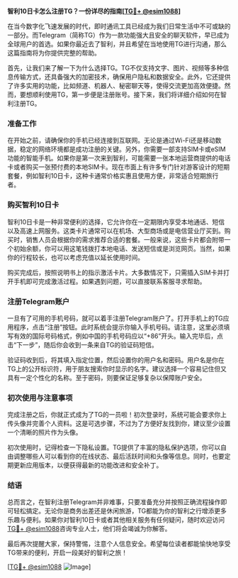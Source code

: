 **智利10日卡怎么注册TG？一份详尽的指南[[TG💪+ @esim1088](https://t.me/s/esim1088)]**

在当今数字化飞速发展的时代，即时通讯工具已经成为我们日常生活中不可或缺的一部分。而Telegram（简称TG）作为一款功能强大且安全的聊天软件，早已成为全球用户的首选。如果你最近去了智利，并且希望在当地使用TG进行沟通，那么这篇指南将为你提供完整的帮助。

首先，让我们来了解一下为什么选择TG。TG不仅支持文字、图片、视频等多种信息传输方式，还具备强大的加密技术，确保用户隐私和数据安全。此外，它还提供了许多实用的功能，比如频道、机器人、秘密聊天等，使得交流更加高效便捷。然而，要想顺利使用TG，第一步便是注册账号。接下来，我们将详细介绍如何在智利注册TG。

### 准备工作

在开始之前，请确保你的手机已经连接到互联网。无论是通过Wi-Fi还是移动数据，稳定的网络环境都是成功注册的关键。另外，你需要一部支持SIM卡或eSIM功能的智能手机。如果你是第一次来到智利，可能需要一张本地运营商提供的电话卡或者购买一张预付费的本地SIM卡。现在市面上有许多专门针对游客设计的短期套餐，例如智利10日卡，这种卡通常价格实惠且使用方便，非常适合短期旅行者。

### 购买智利10日卡

智利10日卡是一种非常便利的选择，它允许你在一定期限内享受本地通话、短信以及高速上网服务。这类卡片通常可以在机场、大型商场或是电信营业厅买到。购买时，销售人员会根据你的需求推荐合适的套餐。一般来说，这些卡片都会附带一个初始余额，你可以用这笔钱拨打本地电话、发送短信或是浏览网页。当然，如果你的行程较长，也可以考虑充值以延长使用时间。

购买完成后，按照说明书上的指示激活卡片。大多数情况下，只需插入SIM卡并打开手机即可完成激活过程。如果遇到问题，可以直接联系客服寻求帮助。

### 注册Telegram账户

一旦有了可用的手机号码，就可以着手注册Telegram账户了。打开手机上的TG应用程序，点击“注册”按钮。此时系统会提示你输入手机号码。请注意，这里必须填写有效的国际号码格式，例如中国的手机号码应以“+86”开头。输入完毕后，点击“下一步”，随后你会收到一条来自TG的验证码短信。

验证码收到后，将其填入指定位置，然后设置你的用户名和密码。用户名是你在TG上的公开标识符，用于朋友搜索你时显示的名字。建议选择一个容易记住但又具有一定个性化的名称。至于密码，则要保证足够复杂以保障账户安全。

### 初次使用与注意事项

完成注册之后，你就正式成为了TG的一员啦！初次登录时，系统可能会要求你上传头像并完善个人资料。这是可选步骤，不过为了方便好友找到你，建议至少设置一个清晰的照片作为头像。

初次使用时，记得检查一下隐私设置。TG提供了丰富的隐私保护选项，你可以自由调整哪些人可以看到你的在线状态、最后活跃时间和头像等信息。同时，也要定期更新应用版本，以便获得最新的功能改进和安全补丁。

### 结语

总而言之，在智利注册Telegram并非难事，只要准备充分并按照正确流程操作即可轻松搞定。无论你是商务出差还是休闲旅游，TG都能为你的智利之行增添更多乐趣与便利。如果你对智利10日卡或者其他相关服务有任何疑问，随时欢迎访问[TG💪+ @esim1088](https://t.me/s/esim1088)咨询专业人士，他们将会竭诚为你解答。

最后再次提醒大家，保持警惕，注意个人信息安全。希望每位读者都能愉快地享受TG带来的便利，开启一段美好的智利之旅！

[[TG💪+ @esim1088](https://t.me/s/esim1088) ![Image](https://i.postimg.cc/4NQfJmqS/Snipaste-2025-05-13-00-14-12.png)]